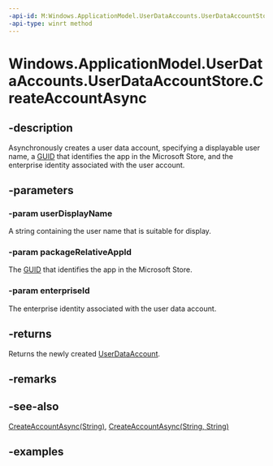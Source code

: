 ```yaml
---
-api-id: M:Windows.ApplicationModel.UserDataAccounts.UserDataAccountStore.CreateAccountAsync(System.String,System.String,System.String)
-api-type: winrt method
---
```


<!-- Method syntax.
public IAsyncOperation<UserDataAccount> UserDataAccountStore.CreateAccountAsync(String userDisplayName, String packageRelativeAppId, String enterpriseId)
-->

# Windows.ApplicationModel.UserDataAccounts.UserDataAccountStore.CreateAccountAsync


## -description

Asynchronously creates a user data account, specifying a displayable user name, a [GUID](/windows/win32/api/guiddef/ns-guiddef-guid) that identifies the app in the Microsoft Store, and the enterprise identity associated with the user account.

## -parameters

### -param userDisplayName

A string containing the user name that is suitable for display.

### -param packageRelativeAppId

The [GUID](/windows/win32/api/guiddef/ns-guiddef-guid) that identifies the app in the Microsoft Store.

### -param enterpriseId

The enterprise identity associated with the user data account.

## -returns

Returns the newly created [UserDataAccount](userdataaccount.md).

## -remarks

## -see-also

[CreateAccountAsync(String)](userdataaccountstore_createaccountasync_1955614316.md), [CreateAccountAsync(String, String)](userdataaccountstore_findaccountsasync_2001360321.md)

## -examples

